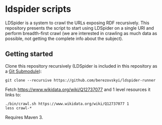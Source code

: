 # ldspider scripts

LDSpider is a system to crawl the URLs exposing RDF recursively. This repository
presents the script to start using LDSpider on a single URI and perform
breadth-first crawl (we are interested in crawling as much data as possible, not
getting the complete info about the subject).

## Getting started

Clone this repository recursively (LDSpider is included in this repository as a
[Git Submodule](https://github.com/blog/2104-working-with-submodules)):

    git clone --recursive https://github.com/berezovskyi/ldspider-runner

Fetch https://www.wikidata.org/wiki/Q12737077 and 1 level resources it links to:

    ./bin/crawl.sh https://www.wikidata.org/wiki/Q12737077 1
    less crawl-*

Requires Maven 3.
